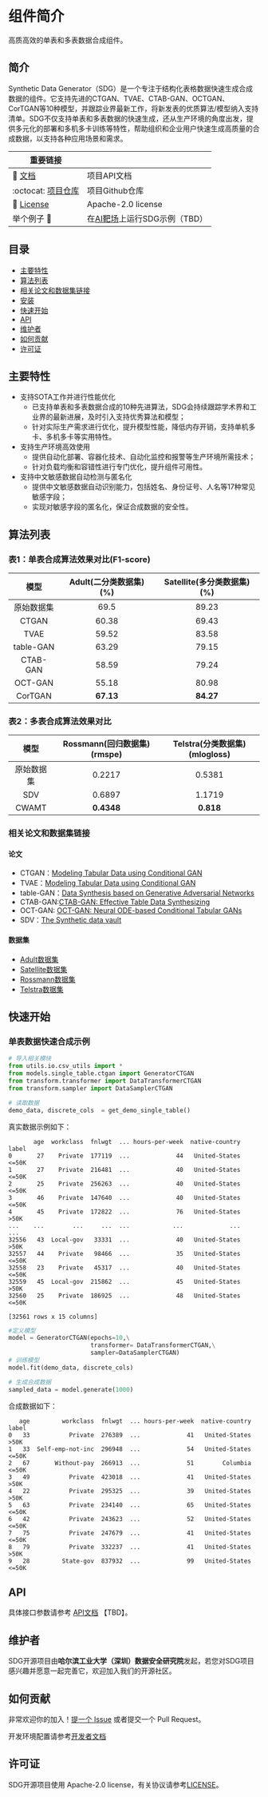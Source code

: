 # 组件简介

高质高效的单表和多表数据合成组件。

## 简介

Synthetic Data Generator（SDG）是一个专注于结构化表格数据快速生成合成数据的组件。它支持先进的CTGAN、TVAE、CTAB-GAN、OCTGAN、CorTGAN等10种模型，并跟踪业界最新工作，将新发表的优质算法/模型纳入支持清单。SDG不仅支持单表和多表数据的快速生成，还从生产环境的角度出发，提供多元化的部署和多机多卡训练等特性，帮助组织和企业用户快速生成高质量的合成数据，以支持各种应用场景和需求。

| 重要链接                                                                                                                                                                                                   |                                                       |
| ---------------------------------------------------------------------------------------------------------------------------------------------------------------------------------------------------------- | ----------------------------------------------------- |
| 📖  [文档](https://sgd.github.io/)                                                                                                                                                                            | 项目API文档                                           |
| :octocat:  [项目仓库](https://github.com/hitsz-ids/synthetic-data-generator) | 项目Github仓库                                        |
| 📜 [License](https://github.com/hitsz-ids/synthetic-data-generator/blob/main/LICENSE)                                                                                                                         | Apache-2.0 license                                    |
| 举个例子 🌰                                                                                                                                                                                                | 在[AI靶场](https://datai.pcl.ac.cn/)上运行SDG示例（TBD） |

## 目录

- [主要特性](#主要特性)
- [算法列表](#算法列表)
- [相关论文和数据集链接](#相关论文和数据集链接)
- [安装](#安装)
- [快速开始](#快速开始)
- [API](#API)
- [维护者](#维护者)
- [如何贡献](#如何贡献)
- [许可证](#许可证)

## 主要特性

+ 支持SOTA工作并进行性能优化
  + 已支持单表和多表数据合成的10种先进算法，SDG会持续跟踪学术界和工业界的最新进展，及时引入支持优秀算法和模型；
  + 针对实际生产需求进行优化，提升模型性能，降低内存开销，支持单机多卡、多机多卡等实用特性。
+ 支持生产环境高效使用
  + 提供自动化部署、容器化技术、自动化监控和报警等生产环境所需技术；
  + 针对负载均衡和容错性进行专门优化，提升组件可用性。
+ 支持中文敏感数据自动检测与匿名化
  + 提供中文敏感数据自动识别能力，包括姓名、身份证号、人名等17种常见敏感字段；
  + 实现对敏感字段的匿名化，保证合成数据的安全性。

## 算法列表

### 表1：单表合成算法效果对比(F1-score)

|    模型    | Adult(二分类数据集)(%) | Satellite(多分类数据集)(%) |
| :--------: | :--------------------: | :------------------------: |
| 原始数据集 |          69.5          |           89.23           |
|   CTGAN   |         60.38         |           69.43           |
|    TVAE    |         59.52         |           83.58           |
| table-GAN |         63.29         |           79.15           |
|  CTAB-GAN  |         58.59         |           79.24           |
|  OCT-GAN  |         55.18         |           80.98           |
|  CorTGAN  |    **67.13**    |      **84.27**      |

### 表2：多表合成算法效果对比

|    模型    | Rossmann(回归数据集)(rmspe) | Telstra(分类数据集)(mlogloss) |
| :--------: | :-------------------------: | :---------------------------: |
| 原始数据集 |           0.2217           |            0.5381            |
|    SDV    |           0.6897           |            1.1719            |
|   CWAMT   |      **0.4348**      |        **0.818**        |

### 相关论文和数据集链接

#### 论文

- CTGAN：[Modeling Tabular Data using Conditional GAN](https://proceedings.neurips.cc/paper/2019/hash/254ed7d2de3b23ab10936522dd547b78-Abstract.html)
- TVAE：[Modeling Tabular Data using Conditional GAN](https://proceedings.neurips.cc/paper/2019/hash/254ed7d2de3b23ab10936522dd547b78-Abstract.html)
- table-GAN：[Data Synthesis based on Generative Adversarial Networks](https://arxiv.org/pdf/1806.03384.pdf)
- CTAB-GAN:[CTAB-GAN: Effective Table Data Synthesizing](https://proceedings.mlr.press/v157/zhao21a/zhao21a.pdf)
- OCT-GAN: [OCT-GAN: Neural ODE-based Conditional Tabular GANs](https://arxiv.org/pdf/2105.14969.pdf)
- SDV：[The Synthetic data vault](https://sci-hub.se/10.1109/DSAA.2016.49 "多表合成")

#### 数据集

- [Adult数据集](http://archive.ics.uci.edu/ml/datasets/adult)
- [Satellite数据集](http://archive.ics.uci.edu/dataset/146/statlog+landsat+satellite)
- [Rossmann数据集](https://www.kaggle.com/competitions/rossmann-store-sales/data)
- [Telstra数据集](https://www.kaggle.com/competitions/telstra-recruiting-network/data)

## 快速开始

### 单表数据快速合成示例

```python
# 导入相关模块
from utils.io.csv_utils import *
from models.single_table.ctgan import GeneratorCTGAN
from transform.transformer import DataTransformerCTGAN
from transform.sampler import DataSamplerCTGAN

# 读取数据
demo_data, discrete_cols  = get_demo_single_table()
```

真实数据示例如下：

```
       age  workclass  fnlwgt  ... hours-per-week  native-country  label
0       27    Private  177119  ...             44   United-States  <=50K
1       27    Private  216481  ...             40   United-States  <=50K
2       25    Private  256263  ...             40   United-States  <=50K
3       46    Private  147640  ...             40   United-States  <=50K
4       45    Private  172822  ...             76   United-States   >50K
...    ...        ...     ...  ...            ...             ...    ...
32556   43  Local-gov   33331  ...             40   United-States   >50K
32557   44    Private   98466  ...             35   United-States  <=50K
32558   23    Private   45317  ...             40   United-States  <=50K
32559   45  Local-gov  215862  ...             45   United-States   >50K
32560   25    Private  186925  ...             48   United-States  <=50K

[32561 rows x 15 columns]

```

```python
#定义模型
model = GeneratorCTGAN(epochs=10,\
                       transformer= DataTransformerCTGAN,\
                       sampler=DataSamplerCTGAN)
# 训练模型
model.fit(demo_data, discrete_cols)

# 生成合成数据
sampled_data = model.generate(1000)
```

合成数据如下：

```
   age         workclass  fnlwgt  ... hours-per-week  native-country  label
0   33           Private  276389  ...             41   United-States   >50K
1   33  Self-emp-not-inc  296948  ...             54   United-States  <=50K
2   67       Without-pay  266913  ...             51        Columbia  <=50K
3   49           Private  423018  ...             41   United-States   >50K
4   22           Private  295325  ...             39   United-States   >50K
5   63           Private  234140  ...             65   United-States  <=50K
6   42           Private  243623  ...             52   United-States  <=50K
7   75           Private  247679  ...             41   United-States  <=50K
8   79           Private  332237  ...             41   United-States   >50K
9   28         State-gov  837932  ...             99   United-States  <=50K
```

## API

具体接口参数请参考 [API文档](https://SDG.readthedocs.io/en/latest/api/index.html) 【TBD】。

## 维护者

SDG开源项目由**哈尔滨工业大学（深圳）数据安全研究院**发起，若您对SDG项目感兴趣并愿意一起完善它，欢迎加入我们的开源社区。

## 如何贡献

非常欢迎你的加入！[提一个 Issue](https://github.com/hitsz-ids/synthetic-data-generator/issues/new) 或者提交一个 Pull Request。

开发环境配置请参考[开发者文档](./DEVELOP.md)

## 许可证

SDG开源项目使用 Apache-2.0 license，有关协议请参考[LICENSE](https://github.com/hitsz-ids/synthetic-data-generator/blob/main/LICENSE)。

[文档]: https://sgd.github.io/
[项目仓库]: https://github.com/hitsz-ids/synthetic-data-generator
[License]: https://github.com/hitsz-ids/synthetic-data-generator/blob/main/LICENSE
[AI靶场]: https://datai.pcl.ac.cn/
